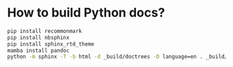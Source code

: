 # How to build Python docs?

```bash
pip install recommonmark
pip install nbsphinx
pip install sphinx_rtd_theme
mamba install pandoc
python -m sphinx -T -b html -d _build/doctrees -D language=en . _build/html
```

